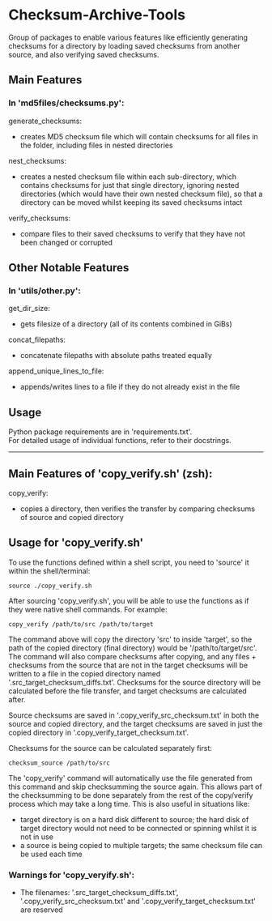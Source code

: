 # Checksum-Archive-Tools

Group of packages to enable various features like efficiently generating checksums for a directory by loading saved checksums from another source, and also verifying saved checksums.  


## Main Features

### In 'md5files/checksums.py':
generate_checksums:  
* creates MD5 checksum file which will contain checksums for all files in the folder, including files in nested directories

nest_checksums:  
* creates a nested checksum file within each sub-directory, which contains checksums for just that single directory, ignoring nested directories (which would have their own nested checksum file), so that a directory can be moved whilst keeping its saved checksums intact

verify_checksums:  
* compare files to their saved checksums to verify that they have not been changed or corrupted


## Other Notable Features

### In 'utils/other.py':
get_dir_size:  
* gets filesize of a directory (all of its contents combined in GiBs)

concat_filepaths:  
* concatenate filepaths with absolute paths treated equally

append_unique_lines_to_file:  
* appends/writes lines to a file if they do not already exist in the file


## Usage
Python package requirements are in 'requirements.txt'.  
For detailed usage of individual functions, refer to their docstrings.  

---

## Main Features of 'copy_verify.sh' (zsh):
copy_verify:  
* copies a directory, then verifies the transfer by comparing checksums of source and copied directory


## Usage for 'copy_verify.sh'
To use the functions defined within a shell script, you need to 'source' it within the shell/terminal:  

    source ./copy_verify.sh

After sourcing 'copy_verify.sh', you will be able to use the functions as if they were native shell commands. For example:  

    copy_verify /path/to/src /path/to/target

The command above will copy the directory 'src' to inside 'target', so the path of the copied directory (final directory) would be '/path/to/target/src'. The command will also compare checksums after copying, and any files + checksums from the source that are not in the target checksums will be written to a file in the copied directory named '.src_target_checksum_diffs.txt'. Checksums for the source directory will be calculated before the file transfer, and target checksums are calculated after.  

Source checksums are saved in '.copy_verify_src_checksum.txt' in both the source and copied directory, and the target checksums are saved in just the copied directory in '.copy_verify_target_checksum.txt'.  

Checksums for the source can be calculated separately first:  

    checksum_source /path/to/src

The 'copy_verify' command will automatically use the file generated from this command and skip checksumming the source again. This allows part of the checksumming to be done separately from the rest of the copy/verify process which may take a long time. This is also useful in situations like:  
* target directory is on a hard disk different to source; the hard disk of target directory would not need to be connected or spinning whilst it is not in use
* a source is being copied to multiple targets; the same checksum file can be used each time

### Warnings for 'copy_veryify.sh':
* The filenames: '.src_target_checksum_diffs.txt', '.copy_verify_src_checksum.txt' and '.copy_verify_target_checksum.txt' are reserved
